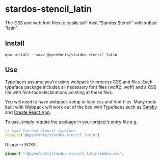 
# stardos-stencil_latin

The CSS and web font files to easily self-host “Stardos Stencil” with subset "latin".

## Install

`npm install --save @openfonts/stardos-stencil_latin`

## Use

Typefaces assume you’re using webpack to process CSS and files. Each typeface
package includes all necessary font files (woff2, woff) and a CSS file with
font-face declarations pointing at these files.

You will need to have webpack setup to load css and font files. Many tools built
with Webpack will work out of the box with Typefaces such as [Gatsby](https://github.com/gatsbyjs/gatsby)
and [Create React App](https://github.com/facebookincubator/create-react-app).

To use, simply require the package in your project’s entry file e.g.

```javascript
// Load Stardos Stencil typeface
require('@openfonts/stardos-stencil_latin')
```

Usage in SCSS:
```scss
@import "~@openfonts/stardos-stencil_latin/index.css";
```
